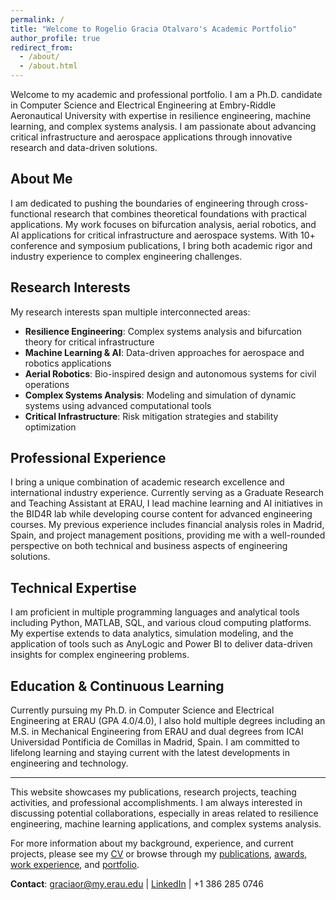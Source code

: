 ```yaml
---
permalink: /
title: "Welcome to Rogelio Gracia Otalvaro's Academic Portfolio"
author_profile: true
redirect_from: 
  - /about/
  - /about.html
---
```


Welcome to my academic and professional portfolio. I am a Ph.D. candidate in Computer Science and Electrical Engineering at Embry-Riddle Aeronautical University with expertise in resilience engineering, machine learning, and complex systems analysis. I am passionate about advancing critical infrastructure and aerospace applications through innovative research and data-driven solutions.

## About Me

I am dedicated to pushing the boundaries of engineering through cross-functional research that combines theoretical foundations with practical applications. My work focuses on bifurcation analysis, aerial robotics, and AI applications for critical infrastructure and aerospace systems. With 10+ conference and symposium publications, I bring both academic rigor and industry experience to complex engineering challenges.

## Research Interests

My research interests span multiple interconnected areas:
- **Resilience Engineering**: Complex systems analysis and bifurcation theory for critical infrastructure
- **Machine Learning & AI**: Data-driven approaches for aerospace and robotics applications
- **Aerial Robotics**: Bio-inspired design and autonomous systems for civil operations
- **Complex Systems Analysis**: Modeling and simulation of dynamic systems using advanced computational tools
- **Critical Infrastructure**: Risk mitigation strategies and stability optimization

## Professional Experience

I bring a unique combination of academic research excellence and international industry experience. Currently serving as a Graduate Research and Teaching Assistant at ERAU, I lead machine learning and AI initiatives in the BID4R lab while developing course content for advanced engineering courses. My previous experience includes financial analysis roles in Madrid, Spain, and project management positions, providing me with a well-rounded perspective on both technical and business aspects of engineering solutions.

## Technical Expertise

I am proficient in multiple programming languages and analytical tools including Python, MATLAB, SQL, and various cloud computing platforms. My expertise extends to data analytics, simulation modeling, and the application of tools such as AnyLogic and Power BI to deliver data-driven insights for complex engineering problems.

## Education & Continuous Learning

Currently pursuing my Ph.D. in Computer Science and Electrical Engineering at ERAU (GPA 4.0/4.0), I also hold multiple degrees including an M.S. in Mechanical Engineering from ERAU and dual degrees from ICAI Universidad Pontificia de Comillas in Madrid, Spain. I am committed to lifelong learning and staying current with the latest developments in engineering and technology.

---

This website showcases my publications, research projects, teaching activities, and professional accomplishments. I am always interested in discussing potential collaborations, especially in areas related to resilience engineering, machine learning applications, and complex systems analysis.

For more information about my background, experience, and current projects, please see my [CV](/cv/) or browse through my [publications](/publications/), [awards](/awards/), [work experience](/work/), and [portfolio](/portfolio/).

**Contact**: graciaor@my.erau.edu | [LinkedIn](https://www.linkedin.com/in/rogeliogo/) | +1 386 285 0746
